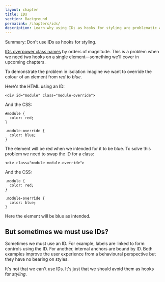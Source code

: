 ```yaml
---
layout: chapter
title: IDs
section: Background
permalink: /chapters/ids/
description: Learn why using IDs as hooks for styling are problematic and what you should do instead.
---
```


Summary: Don't use IDs as hooks for styling.

[IDs overpower class names](http://www.w3.org/TR/css3-selectors/#specificity) by orders of magnitude. This is a problem when we need two hooks on a single element&mdash;something we'll cover in upcoming chapters.

To demonstrate the problem in isolation imagine we want to override the colour of an element from *red* to *blue*.

Here's the HTML using an ID:

	<div id="module" class="module-override">

And the CSS:

	#module {
	  color: red;
	}

	.module-override {
	  color: blue;
	}

The element will be red when we intended for it to be blue. To solve this problem we need to swap the ID for a class:

	<div class="module module-override">

And the CSS:

	.module {
	  color: red;
	}

	.module-override {
	  color: blue;
	}

Here the element will be blue as intended.

## But sometimes we must use IDs?

Sometimes we must use an ID. For example, labels are linked to form controls using the ID. For another, internal anchors are bound by ID. Both examples improve the user experience from a behavioural perspective but they have no bearing on styles.

It's not that we can't use IDs. It's just that we should avoid them as hooks for *styling*.